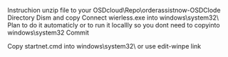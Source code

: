 Instruchion
unzip file to your OSDcloud\Repo\orderassistnow-OSDClode  Directory
Dism and copy Connect wierless.exe into windows\system32\ 
Plan to do it automaticly or to run it locallly so you dont need to copyinto windows\system32
Commit 

Copy startnet.cmd into windows\system32\ 
or use edit-winpe link 
